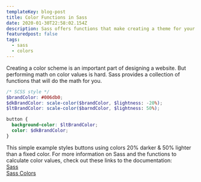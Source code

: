 ```yaml
---
templateKey: blog-post
title: Color Functions in Sass
date: 2020-01-30T22:58:02.154Z
description: Sass offers functions that make creating a theme for your page easier
featuredpost: false
tags:
  - sass
  - colors
---
```

Creating a color scheme is an important part of designing a website. But performing math on color values is hard. Sass provides a collection of functions that will do the math for you.
```scss
/* SCSS style */
$brandColor: #006db0;
$dkBrandColor: scale-color($brandColor, $lightness: -20%);
$ltBrandColor: scale-color($barndColor, $lightness: 50%);

button {
  background-color: $ltBrandColor;
  color: $dkBrandColor;
}
```

This simple example styles buttons using colors 20% darker & 50% lighter than a fixed color. For more information on Sass and the functions to calculate color values, check out these links to the documentation:<br>
[Sass](https://sass-lang.com/)<br>
[Sass Colors](https://sass-lang.com/documentation/modules/color)
